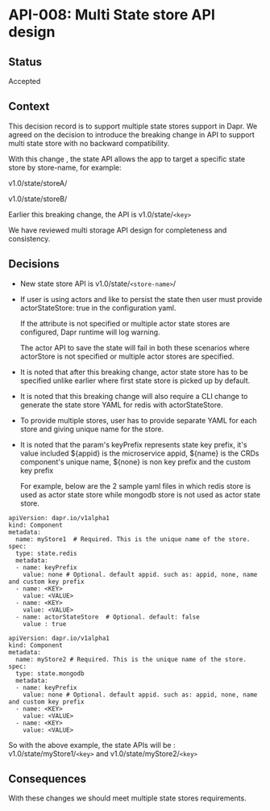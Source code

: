 # API-008: Multi State store API design

## Status
Accepted

## Context
This decision record is to support multiple state stores support in Dapr. We agreed on the decision to introduce the breaking change in API
to support multi state store with no backward compatibility.

With this change , the state API allows the app to target a specific state store by store-name, for example:

v1.0/state/storeA/

v1.0/state/storeB/

Earlier this breaking change, the API is v1.0/state/`<key>`

We have reviewed multi storage API design for completeness and consistency.

## Decisions

*  New state store API is v1.0/state/`<store-name>`/
*  If user is using actors and like to persist the state then user must provide actorStateStore: true in the configuration yaml.

   If the attribute is not specified or multiple actor state stores are configured, Dapr runtime will log warning.
   
   The actor API to save the state will fail in both these scenarios where actorStore is not specified or multiple actor stores
are specified.
*  It is noted that after this breaking change, actor state store has to be specified unlike earlier where first state store is picked up by default.
* It is noted that this breaking change will also require a CLI change to generate the state store YAML for redis with actorStateStore.

* To provide multiple stores, user has to provide separate YAML for each store and giving unique name for the store.
* It is noted that the param's keyPrefix represents state key prefix, it's value included ${appid} is the microservice appid, ${name} is the CRDs component's unique name, ${none} is non key prefix and the custom key prefix

  For example, below are the 2 sample yaml files in which redis store is used as actor state store while mongodb store is not used as actor state store.

```
apiVersion: dapr.io/v1alpha1
kind: Component
metadata:
  name: myStore1  # Required. This is the unique name of the store.
spec:
  type: state.redis
  metadata:
  - name: keyPrefix
    value: none # Optional. default appid. such as: appid, none, name and custom key prefix
  - name: <KEY>
    value: <VALUE>
  - name: <KEY>
    value: <VALUE>
  - name: actorStateStore  # Optional. default: false
    value : true
```

```
apiVersion: dapr.io/v1alpha1
kind: Component
metadata:
  name: myStore2 # Required. This is the unique name of the store.
spec:
  type: state.mongodb
  metadata:
  - name: keyPrefix
    value: none # Optional. default appid. such as: appid, none, name and custom key prefix
  - name: <KEY>
    value: <VALUE>
  - name: <KEY>
    value: <VALUE>

```

So with the above example, the state APIs will be : v1.0/state/myStore1/`<key>`
and v1.0/state/myStore2/`<key>`
## Consequences

With these changes we should meet multiple state stores requirements.

